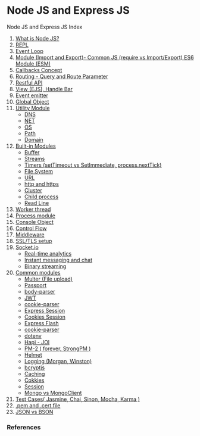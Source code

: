 # Node JS and Express JS
Node JS and Express JS Index

<ol>
  <li><a href="javascript:;" title="What is Node JS?">What is Node JS?</a></li>
  <li><a href="javascript:;" title="REPL">REPL</a></li>
  <li><a href="javascript:;" title="Event Loop">Event Loop</a></li>
  <li><a href="javascript:;" title="Module (Import and Export)- Common JS (require vs Import/Export) ES6 Module (ESM)">Module (Import and Export)- Common JS (require vs Import/Export) ES6 Module (ESM)</a></li>
  <li><a href="javascript:;" title="Callbacks Concept">Callbacks Concept</a></li>
  <li><a href="javascript:;" title="Routing - Query and Route Parameter">Routing - Query and Route Parameter</a></li>
  <li><a href="javascript:;" title="Restful API">Restful API</a></li>
  <li><a href="javascript:;" title="View (EJS), Handle Bar">View (EJS), Handle Bar</a></li>
  <li><a href="https://github.com/suryansh54/node.js-event-emitter" title="Event emitter">Event emitter</a></li>
  <li><a href="javascript:;" title="Global Object">Global Object</a></li>
  <li><a href="javascript:;" title="Utility Module">Utility Module</a>
    <ul>
      <li><a href="javascript:;" title="DNS">DNS</a></li>
      <li><a href="javascript:;" title="NET">NET</a></li>
      <li><a href="javascript:;" title="OS">OS</a></li>
      <li><a href="javascript:;" title="Path">Path</a></li>
      <li><a href="javascript:;" title="Path">Domain</a></li>
    </ul>
  </li>
  <li><a href="javascript:;" title="Built-in Modules">Built-in Modules</a>
    <ul>
      <li><a href="https://github.com/suryansh54/nodejs-stream-and-buffer/blob/master/README.md#buffer" title="Buffer">Buffer</a></li>
      <li><a href="https://github.com/suryansh54/nodejs-stream-and-buffer/blob/master/README.md#stream" title="Streams">Streams</a></li>
      <li><a href="https://github.com/suryansh54/nodejs-timers" title="Timers (setTimeout vs SetImmediate, process.nextTick)">Timers (setTimeout vs SetImmediate, process.nextTick)</a></li>
      <li><a href="https://github.com/suryansh54/nodejs-file-system" title="File System">File System</a></li>
      <li><a href="javascript:;" title="URL">URL</a></li>
      <li><a href="javascript:;" title="http">http and https</a></li>
      <li><a href="javascript:;" title="Cluster">Cluster</a></li>
      <li><a href="https://github.com/suryansh54/nodejs-child-process" title="Child process">Child process</a></li>
      <li><a href="javascript:;" title="Read Line">Read Line</a></li>
    </ul>
  </li>
  <li><a href="javascript:;" title="Worker thread">Worker thread</a></li>
  <li><a href="javascript:;" title="Process module">Process module</a></li>
  <li><a href="javascript:;" title="Console Object">Console Object</a></li>
  <li><a href="javascript:;" title="Control Flow">Control Flow</a></li>
  <li><a href="javascript:;" title="Middleware">Middleware</a></li>
  <li><a href="javascript:;" title="SSL/TLS setup">SSL/TLS setup</a></li>
  <li><a href="javascript:;" title="Socket.io">Socket.io</a>
    <ul>
        <li><a href="javascript:;" title="Real-time analytics">Real-time analytics</a></li>
        <li><a href="javascript:;" title="Instant messaging and chat">Instant messaging and chat</a></li>
      <li><a href="javascript:;" title="Binary streaming">Binary streaming</a></li>
    </ul>
  </li>
  <li><a href="javascript:;" title="Common modules">Common modules</a>
    <ul>
      <li><a href="https://github.com/suryansh54/multer-file-upload" title="Multer (File upload)">Multer (File upload)</a></li>
      <li><a href="javascript:;" title="Passport">Passport</a></li>
      <li><a href="javascript:;" title="body-parser">body-parser</a></li>
      <li><a href="javascript:;" title="JWT">JWT</a></li>
      <li><a href="javascript:;" title="cookie-parser">cookie-parser</a></li>
      <li><a href="javascript:;" title="Express Session">Express Session</a></li>
      <li><a href="javascript:;" title="Cookies Session">Cookies Session</a></li>
      <li><a href="javascript:;" title="Express Flash">Express Flash</a></li>
      <li><a href="javascript:;" title="cookie-parser">cookie-parser</a></li>
      <li><a href="javascript:;" title="dotenv">dotenv</a></li>
      <li><a href="javascript:;" title="Hapi - JOI">Hapi - JOI</a></li>
      <li><a href="javascript:;" title="PM-2 ( forever, StrongPM )">PM-2 ( forever, StrongPM )</a></li>
      <li><a href="javascript:;" title="Helmet">Helmet</a></li>
      <li><a href="javascript:;" title="Logging (Morgan, Winston)">Logging (Morgan, Winston)</a></li>
      <li><a href="javascript:;" title="bcryptjs">bcryptjs</a></li>
      <li><a href="javascript:;" title="Caching">Caching</a></li>
      <li><a href="javascript:;" title="Cokkies">Cokkies</a></li>
      <li><a href="javascript:;" title="Session">Session</a></li>
      <li><a href="javascript:;" title="Mongo vs MongoClient">Mongo vs MongoClient</a></li>
    </ul>
  </li>
  <li><a href="javascript:;" title="Test Cases( Jasmine, Chai, Sinon, Mocha, Karma )">Test Cases( Jasmine, Chai, Sinon, Mocha, Karma )</a></li>
  <li><a href="javascript:;" title=".pem and .cert file">.pem and .cert file</a></li>
  <li><a href="javascript:;" title="JSON vs BSON">JSON vs BSON</a></li>
</ol>

### References
